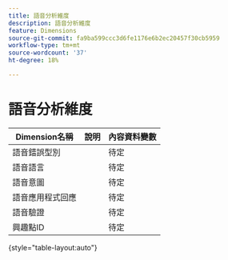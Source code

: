 ```yaml
---
title: 語音分析維度
description: 語音分析維度
feature: Dimensions
source-git-commit: fa9ba599ccc3d6fe1176e6b2ec20457f30cb5959
workflow-type: tm+mt
source-wordcount: '37'
ht-degree: 18%

---
```


# 語音分析維度

| Dimension名稱 | 說明 | 內容資料變數 |
| --- | --- | --- |
| 語音錯誤型別 | | 待定 |
| 語音語言 | | 待定 |
| 語音意圖 | | 待定 |
| 語音應用程式回應 | | 待定 |
| 語音驗證 | | 待定 |
| 興趣點ID | | 待定 |

{style="table-layout:auto"}
